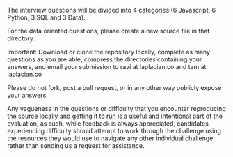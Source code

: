 The interview questions will be divided into 4 categories (6 Javascript, 6 Python, 3 SQL and 3 Data).

For the data oriented questions, please create a new source file in that directory.

Important: Download or clone the repository locally, complete as many questions as you are able, compress the directories containing your answers, and email your submission to ravi at laplacian.co and tam at laplacian.co

Please do not fork, post a pull request, or in any other way publicly expose your answers.

Any vagueness in the questions or difficulty that you encounter reproducing the source locally and getting it to run is a useful and intentional part of the evaluation, as such, while feedback is always appreciated, candidates experiencing difficulty should attempt to work through the challenge using the resources they would use to navigate any other individual challenge rather than sending us a request for assistance.
